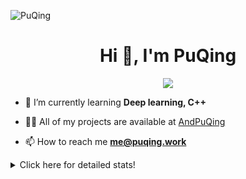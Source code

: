 ![PuQing](https://user-images.githubusercontent.com/27223114/171565019-9a56fae6-b08b-421f-99db-7e830da42371.png)

<h1 align="center">Hi 👋, I'm PuQing</h1>

<p align="center">
  <img src="https://github-widgetbox.vercel.app/api/profile?username=AndPuQing&data=followers,repositories,stars,commits"/>
</p>

- 🌱 I’m currently learning **Deep learning, C++**

- 👨‍💻 All of my projects are available at [AndPuQing](https://github.com/AndPuQing)

- 📫 How to reach me **me@puqing.work**

<details>
<summary>Click here for detailed stats!</summary>

<!--START_SECTION:waka-->
**I'm a Night 🦉** 

```text
🌞 Morning    42 commits     ██░░░░░░░░░░░░░░░░░░░░░░░   11.17% 
🌆 Daytime    128 commits    ████████░░░░░░░░░░░░░░░░░   34.04% 
🌃 Evening    111 commits    ███████░░░░░░░░░░░░░░░░░░   29.52% 
🌙 Night      95 commits     ██████░░░░░░░░░░░░░░░░░░░   25.27%

```


📊 **This Week I Spent My Time On** 

```text
💬 Programming Languages: 
JavaScript               51 mins             ███████████░░░░░░░░░░░░░░   46.73% 
Other                    21 mins             ████░░░░░░░░░░░░░░░░░░░░░   19.43% 
Python                   15 mins             ███░░░░░░░░░░░░░░░░░░░░░░   14.34% 
XML                      6 mins              █░░░░░░░░░░░░░░░░░░░░░░░░   5.75% 
Git                      6 mins              █░░░░░░░░░░░░░░░░░░░░░░░░   5.5%

🔥 Editors: 
VS Code                  1 hr 50 mins        █████████████████████████   100.0%

💻 Operating System: 
Mac                      1 hr 12 mins        ████████████████░░░░░░░░░   65.74% 
Windows                  37 mins             ████████░░░░░░░░░░░░░░░░░   34.26%

```


<!--END_SECTION:waka-->
</details>
